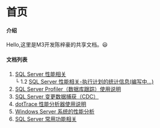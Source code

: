 
# 首页

#### 介绍

Hello,这里是M3开发陈梓豪的共享文档。😃


#### 文档列表

1.  [SQL Server 性能相关](./sqlserver-performance-analysis.md)
<br/>└ 1.2 [SQL Server 性能相关-执行计划的统计信息(编写中...)](./sqlserver-performance-analysis-query-satas.md)
2.  [SQL Server Profiler（数据库跟踪）使用说明](./sqlserver-profiler.md)
3.  [SQL Server 变更数据捕获（CDC）](./sqlserver-cdc.md)
4.  [dotTrace 性能分析器使用说明](./dottrace.md)
5.  [Windows Server 系统的性能分析](./windows-server-performance-analysis.md)
6.  [SQL Server 常用功能相关](./sqlserver-common-functions.md)

